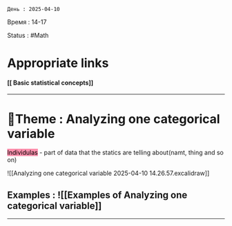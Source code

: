 	День : 2025-04-10 
Время : 14-17

Status : #Math  


# Appropriate links
#### [[ Basic statistical concepts]]

---

# 📏Theme : Analyzing one categorical variable


<mark style="background: #FF5582A6;">Individulas</mark> - part of data that the statics are telling about(namt, thing and so on)

![[Analyzing one categorical variable 2025-04-10 14.26.57.excalidraw]]












## Examples : ![[Examples of Analyzing one categorical variable]]


---
